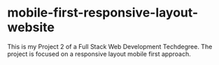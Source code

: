# mobile-first-responsive-layout-website
 This is my Project 2 of a Full Stack Web Development Techdegree. The project is focused on a responsive layout mobile first approach.
